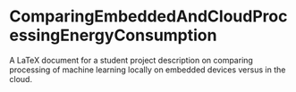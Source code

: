 # ComparingEmbeddedAndCloudProcessingEnergyConsumption
A LaTeX document for a student project description on comparing processing of machine learning locally on embedded devices versus in the cloud.
